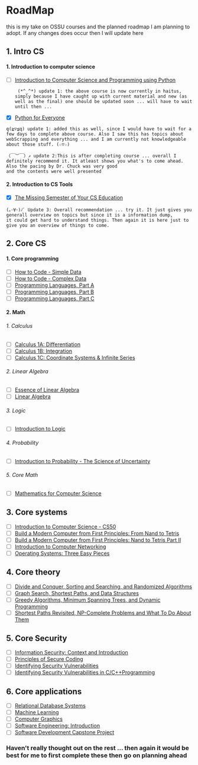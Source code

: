 # RoadMap

this is my take on OSSU courses and the planned roadmap I am planning to adopt. If any changes does occur then I will update here





## 1. Intro CS
  #### 1. Introduction to computer science 
   - [ ] [Introduction to Computer Science and Programming using Python](https://www.edx.org/course/introduction-to-computer-science-and-programming-7)
          
          (*^_^*) update 1: the above course is now currently in haitus, simply because I have caught up with current material and new (as well as the final) one should be updated soon ... will have to wait until then ...
   - [X] [Python for Everyone](https://www.coursera.org/specializations/python)
   
    q(≧▽≦q) update 1: added this as well, since I would have to wait for a few days to complete above course. Also I saw this has topics about webScrapping and everything ... and I am currently not knowledgeable about those stuff. (☆▽☆)
    
    （￣︶￣）↗ update 2:This is after completing course ... overall I definitely recommend it. It atleast shows you what's to come ahead. Also the pacing by Dr. Chuck was very good
    and the contents were well presented
  #### 2. Introduction to CS Tools 
   - [X] [The Missing Semester of Your CS Education](https://missing.csail.mit.edu/)
   
    (｡･∀･)ﾉﾞ Update 3: Overall recommendation ... try it. It just gives you generall overview on topics but since it is a information dump,
    it could get hard to understand things. Then again it is here just to give you an overview of things to come.


## 2. Core CS
  #### 1. Core programming
   - [ ] [How to Code - Simple Data](https://www.edx.org/course/how-to-code-simple-data)
   - [ ] [How to Code - Complex Data](https://www.edx.org/course/how-to-code-complex-data)
   - [ ] [Programming Languages, Part A](https://www.coursera.org/learn/programming-languages)
   - [ ] [Programming Languages, Part B](https://www.coursera.org/learn/programming-languages-part-b)
   - [ ] [Programming Languages, Part C](https://www.coursera.org/learn/programming-languages-part-c)

  #### 2. Math
   
   ###### 1. Calculus
   - [ ] [Calculus 1A: Differentiation](https://www.edx.org/course/calculus-1a-differentiation)
   - [ ] [Calculus 1B: Integration](https://www.edx.org/course/calculus-1b-integration)
   - [ ] [Calculus 1C: Coordinate Systems & Infinite Series](https://www.edx.org/course/calculus-1c-coordinate-systems-infinite-series)
   
   ###### 2. Linear Algebra
   - [ ] [Essence of Linear Algebra](https://www.youtube.com/playlist?list=PLZHQObOWTQDPD3MizzM2xVFitgF8hE_ab)
   - [ ] [Linear Algebra](https://ocw.mit.edu/courses/mathematics/18-06sc-linear-algebra-fall-2011/)
   
   ###### 3. Logic
   - [ ] [Introduction to Logic](https://www.coursera.org/learn/logic-introduction)
   
   ###### 4. Probability
   - [ ] [Introduction to Probability - The Science of Uncertainty](https://www.edx.org/course/introduction-probability-science-mitx-6-041x-2)
   
   ###### 5. Core Math
   - [ ] [Mathematics for Computer Science](https://ocw.mit.edu/courses/electrical-engineering-and-computer-science/6-042j-mathematics-for-computer-science-spring-2015/index.htm)
   
## 3. Core systems
  - [ ] [Introduction to Computer Science - CS50](https://www.edx.org/course/cs50s-introduction-to-computer-science#!)
  - [ ] [Build a Modern Computer from First Principles: From Nand to Tetris](https://www.coursera.org/learn/build-a-computer)
  - [ ] [Build a Modern Computer from First Principles: Nand to Tetris Part II](https://www.coursera.org/learn/nand2tetris2)
  - [ ] [Introduction to Computer Networking](https://www.youtube.com/playlist?list=PLEAYkSg4uSQ2dr0XO_Nwa5OcdEcaaELSG)
  - [ ] [Operating Systems: Three Easy Pieces](http://pages.cs.wisc.edu/~remzi/Classes/537/Spring2018/)
  
## 4. Core theory
  - [ ] [Divide and Conquer, Sorting and Searching, and Randomized Algorithms](https://www.coursera.org/learn/algorithms-divide-conquer)
  - [ ] [Graph Search, Shortest Paths, and Data Structures](https://www.coursera.org/learn/algorithms-graphs-data-structures)
  - [ ] [Greedy Algorithms, Minimum Spanning Trees, and Dynamic Programming](https://www.coursera.org/learn/algorithms-greedy)
  - [ ] [Shortest Paths Revisited, NP-Complete Problems and What To Do About Them](https://www.coursera.org/learn/algorithms-npcomplete)
  
 ## 5. Core Security
  - [ ] [Information Security: Context and Introduction](https://www.coursera.org/learn/information-security-data)
  - [ ] [Principles of Secure Coding](https://www.coursera.org/learn/secure-coding-principles)
  - [ ] [Identifying Security Vulnerabilities](https://www.coursera.org/learn/identifying-security-vulnerabilities)
  - [ ] [Identifying Security Vulnerabilities in C/C++Programming](https://www.coursera.org/learn/identifying-security-vulnerabilities-c-programming)
  
 ## 6. Core applications
  - [ ] [Relational Database Systems](https://www.coursera.org/learn/relational-database)
  - [ ] [Machine Learning](https://www.coursera.org/learn/machine-learning)
  - [ ] [Computer Graphics](https://www.edx.org/course/computer-graphics-2)
  - [ ] [Software Engineering: Introduction](https://www.edx.org/course/software-engineering-introduction)
  - [ ] [Software Development Capstone Project](https://www.edx.org/course/software-development-capstone-project)
  
  ### Haven't really thought out on the rest ... then again it would be best for me to first complete these then go on planning ahead
  
  
  
